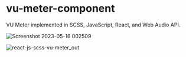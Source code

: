 # vu-meter-component
VU Meter implemented in SCSS, JavaScript, React, and Web Audio API.

![Screenshot 2023-05-16 002509](https://github.com/DivideByZeno/vu-meter-component/assets/112029487/bcfa0349-150e-4c4d-9a37-16393aebf8ea)

![react-js-scss-vu-meter_out](https://github.com/DivideByZeno/vu-meter-component/assets/112029487/6c0f9e4a-511f-4822-9e48-c424b4b51478)
